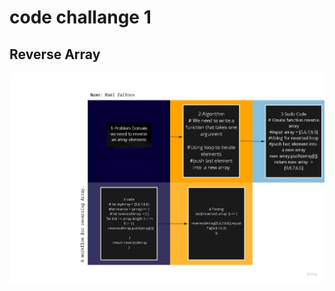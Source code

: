 
# code challange 1

## Reverse Array
![README](https://raw.githubusercontent.com/MasteRminD6666/data-structures-and-algorithms/main/CodeChallnge401/Challenge01/code%20challnge%2001.jpg)
